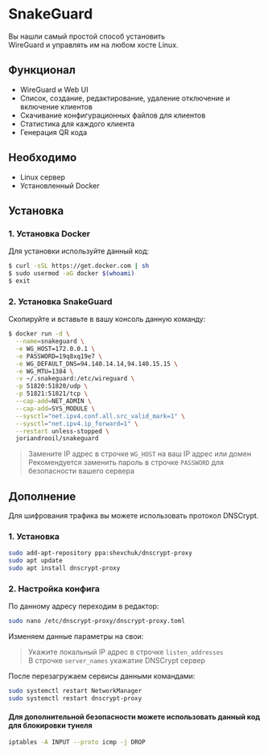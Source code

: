 # SnakeGuard
Вы нашли самый простой способ установить <br>
WireGuard и управлять им на любом хосте Linux.

## Функционал

* WireGuard и Web UI
* Список, создание, редактирование, удаление отключение и включение клиентов
* Скачивание конфигурационных файлов для клиентов
* Статистика для каждого клиента
* Генерация QR кода

## Необходимо

* Linux сервер
* Установленный Docker

## Установка

### 1. Установка Docker

Для установки используйте данный код:
```bash
$ curl -sSL https://get.docker.com | sh
$ sudo usermod -aG docker $(whoami)
$ exit
```

### 2. Установка SnakeGuard

Скопируйте и вставьте в вашу консоль данную команду:
```bash
$ docker run -d \
  --name=snakeguard \
  -e WG_HOST=172.0.0.1 \
  -e PASSWORD=19q8xq19e7 \
  -e WG_DEFAULT_DNS=94.140.14.14,94.140.15.15 \
  -e WG_MTU=1384 \
  -v ~/.snakeguard:/etc/wireguard \
  -p 51820:51820/udp \
  -p 51821:51821/tcp \
  --cap-add=NET_ADMIN \
  --cap-add=SYS_MODULE \
  --sysctl="net.ipv4.conf.all.src_valid_mark=1" \
  --sysctl="net.ipv4.ip_forward=1" \
  --restart unless-stopped \
  joriandrooil/snakeguard
```

> Замените IP адрес в строчке `WG_HOST` на ваш IP адрес или домен <br>
> Рекомендуется заменить пароль в строчке `PASSWORD` для безопасности вашего сервера

## Дополнение
Для шифрования трафика вы можете 
использовать протокол DNSCrypt.

### 1. Установка
```bash
sudo add-apt-repository ppa:shevchuk/dnscrypt-proxy
sudo apt update
sudo apt install dnscrypt-proxy
```

### 2. Настройка конфига

По данному адресу переходим в редактор:
```bash
sudo nano /etc/dnscrypt-proxy/dnscrypt-proxy.toml
```

Изменяем данные параметры на свои:
> Укажите локальный IP адрес в строчке `listen_addresses` <br>
> В строчке `server_names` укажатие DNSCrypt сервер

После перезагружаем сервисы данными командами:
```bash
sudo systemctl restart NetworkManager
sudo systemctl restart dnscrypt-proxy
```

#### Для дополнительной безопасности можете использовать данный код для блокировки тунеля
```bash
iptables -A INPUT --proto icmp -j DROP
```
